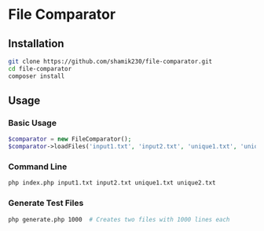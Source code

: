 # File Comparator

## Installation

```bash
git clone https://github.com/shamik230/file-comparator.git
cd file-comparator
composer install
```

## Usage

### Basic Usage

```php
$comparator = new FileComparator();
$comparator->loadFiles('input1.txt', 'input2.txt', 'unique1.txt', 'unique2.txt')->compare();
```

### Command Line

```bash
php index.php input1.txt input2.txt unique1.txt unique2.txt
```

### Generate Test Files

```bash
php generate.php 1000  # Creates two files with 1000 lines each
```